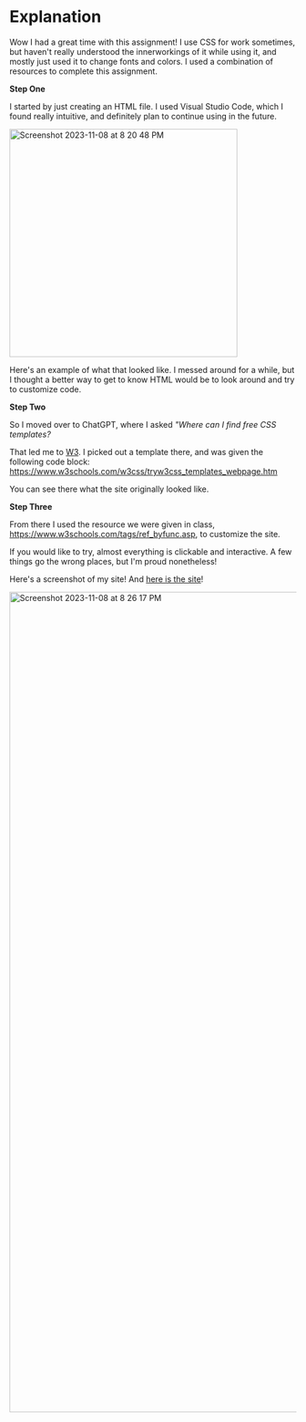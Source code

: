 # **Explanation**

Wow I had a great time with this assignment! I use CSS for work sometimes, but haven't really understood the innerworkings of it while using it, and mostly just used it to change fonts and colors. I used a combination of resources to complete this assignment. 

**Step One**

I started by just creating an HTML file. I used Visual Studio Code, which I found really intuitive, and definitely plan to continue using in the future. 

<img width="400" alt="Screenshot 2023-11-08 at 8 20 48 PM" src="https://github.com/kfata2/is578-introduction-to-dh/assets/144085603/b95913b4-5e6c-493f-acc6-358b82c6ef6a">

Here's an example of what that looked like. I messed around for a while, but I thought a better way to get to know HTML would be to look around and try to customize code. 

**Step Two**

So I moved over to ChatGPT, where I asked _"Where can I find free CSS templates?_

That led me to [W3](https://www.w3schools.com/w3css/w3css_templates.asp). I picked out a template there, and was given the following code block: https://www.w3schools.com/w3css/tryw3css_templates_webpage.htm

You can see there what the site originally looked like. 

**Step Three**

From there I used the resource we were given in class, https://www.w3schools.com/tags/ref_byfunc.asp, to customize the site. 

If you would like to try, almost everything is clickable and interactive. A few things go the wrong places, but I'm proud nonetheless! 

Here's a screenshot of my site! And [here is the site](https://github.com/kfata2/is578-introduction-to-dh/blob/main/my%20DH%20page.html)!

<img width="1439" alt="Screenshot 2023-11-08 at 8 26 17 PM" src="https://github.com/kfata2/is578-introduction-to-dh/assets/144085603/88d818a8-c05a-42cd-a7b8-49d9b9771b9e">
